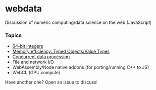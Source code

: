 # webdata

Discussion of numeric computing/data science on the web (JavaScript)

### Topics

- [64-bit integers](https://github.com/codeforscience/webdata/issues/1)
- [Memory efficiency: Typed Objects/Value Types](https://github.com/codeforscience/webdata/issues/3)
- [Concurrent data processing](https://github.com/codeforscience/webdata/issues/4)
- File and network I/O
- WebAssembly/Node native addons (for porting/running C++ to JS)
- WebCL (GPU compute)

Have another one? Open an issue to discuss!
